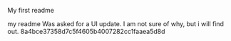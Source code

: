 My first readme

my readme
Was asked for a UI update. I am not sure of why, but i will find out. 8a4bce37358d7c5f4605b4007282cc1faaea5d8d
